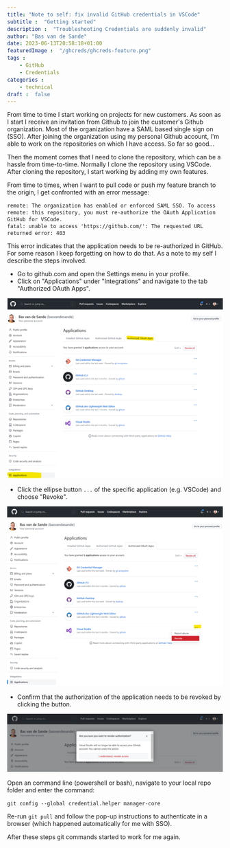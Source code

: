 ```yaml
---
title: "Note to self: fix invalid GitHub credentials in VSCode"
subtitle :  "Getting started"
description :  "Troubleshooting Credentials are suddenly invalid"
author: "Bas van de Sande"
date: 2023-06-13T20:58:18+01:00
featuredImage :  "/ghcreds/ghcreds-feature.png"
tags :  
    - GitHub 
    - Credentials
categories : 
    - technical
draft :  false
---
```


From time to time I start working on projects for new customers. As soon as I start I receive an invitation from Github to join the customer's Github organization. Most of the organization have a SAML based single sign on (SSO). 
After joining the organization using my personal Github account, I'm able to work on the repositories on which I have access. So far so good... 

Then the moment comes that I need to clone the repository, which can be a hassle from time-to-time. Normally I clone the repository using VSCode. After cloning the repository, I start working by adding my own features. 

From time to times, when I want to pull code or push my feature branch to the origin, I get confronted with an error message: 

```
remote: The organization has enabled or enforced SAML SSO. To access
remote: this repository, you must re-authorize the OAuth Application GitHub for VSCode.
fatal: unable to access 'https://github.com/': The requested URL returned error: 403
```

This error indicates that the application needs to be re-authorized in GitHub. For some reason I keep forgetting on how to do that. As a note to my self I describe the steps involved.
- Go to github.com and open the Settings menu in your profile.
- Click on "Applications" under "Integrations" and navigate to the tab "Authorized OAuth Apps".

![Applications](/ghcreds/ghcreds-applications.png)

-  Click the ellipse button `...` of the specific application (e.g. VSCode) and choose "Revoke".

![Revoke](/ghcreds/ghcreds-revoke.png)

- Confirm that the authorization of the application needs to be revoked by clicking the button.

![Confirm Revoke](/ghcreds/ghcreds-revoke-confirm.png)


Open an command line (powershell or bash), navigate to your local repo folder and enter the command:

```
git config --global credential.helper manager-core
```

Re-run `git pull` and follow the pop-up instructions to authenticate in a browser (which happened automatically for me with SSO).

After these steps git commands started to work for me again.